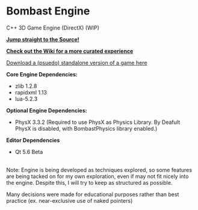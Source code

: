 Bombast Engine
=============

C++ 3D Game Engine (DirectX) (WIP)

[<b>Jump straight to the Source!</b>](https://github.com/jel-massih/BombastEngine/tree/master/Engine/Source)

[<b>Check out the Wiki for a more curated experience</b>](https://github.com/jel-massih/BombastEngine/wiki)

[Download a (psuedo) standalone version of a game here](https://github.com/jel-massih/BombastEngine/releases/tag/0.0.1)

<b>Core Engine Dependencies:</b>
* zlib 1.2.8
* rapidxml 1.13
* lua-5.2.3

<b>Optional Engine Dependencies:</b>
* PhysX 3.3.2 (Required to use PhysX as Physics Library. By Deafult PhysX is disabled, with BombastPhysics library enabled.)

<b>Editor Dependencies</b>
* Qt 5.6 Beta

<br/>
Note: Engine is being developed as techniques explored, so some features are being tacked on for my own exploration, even if may not fit nicely into the engine. Despite this, I will try to keep as structured as possible. 

Many decisions were made for educational purposes rather than best practice (ex. near-exclusive use of naked pointers)

